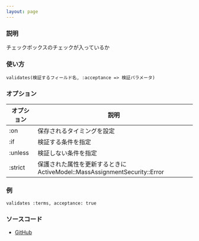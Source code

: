 ```yaml
---
layout: page
---
```

### 説明
チェックボックスのチェックが入っているか

### 使い方
    validates(検証するフィールド名, :acceptance => 検証パラメータ)

### オプション

オプション   | 説明
------- | ---------------------------------------------------------
:on     | 保存されるタイミングを設定
:if     | 検証する条件を指定
:unless | 検証しない条件を指定
:strict | 保護された属性を更新するときにActiveModel::MassAssignmentSecurity::Error

### 例
    validates :terms, acceptance: true

### ソースコード
* [GitHub](https://github.com/rails/rails/blob/f33d52c95217212cbacc8d5e44b5a8e3cdc6f5b3/activemodel/lib/active_model/validations/validates.rb#L105)